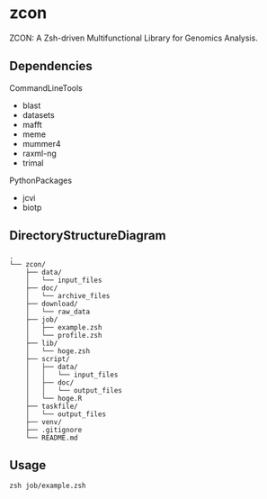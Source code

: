 # zcon

ZCON: A Zsh-driven Multifunctional Library for Genomics Analysis.

## Dependencies

CommandLineTools

- blast
- datasets
- mafft
- meme
- mummer4
- raxml-ng
- trimal

PythonPackages

- jcvi
- biotp

## DirectoryStructureDiagram

```
.
└── zcon/
    ├── data/
    │   └── input_files
    ├── doc/
    │   └── archive_files
    ├── download/
    │   └── raw_data
    ├── job/
    │   ├── example.zsh
    │   └── profile.zsh 
    ├── lib/
    │   └── hoge.zsh 
    ├── script/
    │   ├── data/
    │   │   └── input_files
    │   ├── doc/
    │   │   └── output_files
    │   └── hoge.R
    ├── taskfile/
    │   └── output_files
    ├── venv/
    ├── .gitignore
    └── README.md
```

## Usage
```
zsh job/example.zsh
```